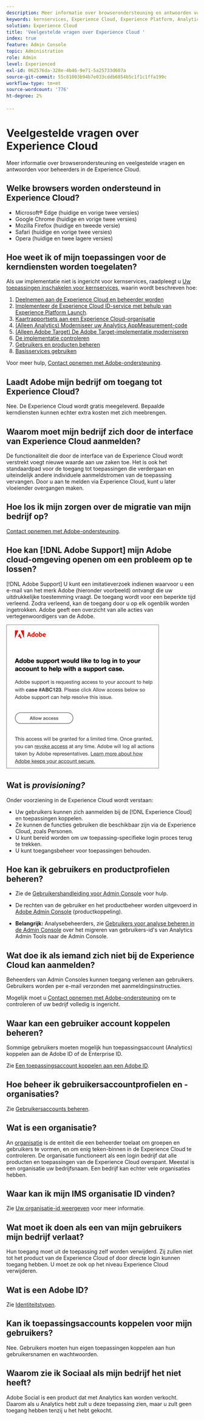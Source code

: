 ```yaml
---
description: Meer informatie over browserondersteuning en antwoorden voor beheerders in de Adobe Experience Cloud.
keywords: kernservices, Experience Cloud, Experience Platform, Analytics, Target, gebruikersbeheer.
solution: Experience Cloud
title: 'Veelgestelde vragen over Experience Cloud '
index: true
feature: Admin Console
topic: Administration
role: Admin
level: Experienced
exl-id: 062576da-328e-4b46-9e71-5a25733d607a
source-git-commit: 55c81003b94b7e033cddb6854b5c1f1c1ffa199c
workflow-type: tm+mt
source-wordcount: '776'
ht-degree: 2%

---
```


# Veelgestelde vragen over Experience Cloud

Meer informatie over browserondersteuning en veelgestelde vragen en antwoorden voor beheerders in de Experience Cloud.

## Welke browsers worden ondersteund in Experience Cloud?

* Microsoft® Edge (huidige en vorige twee versies)
* Google Chrome (huidige en vorige twee versies)
* Mozilla Firefox (huidige en tweede versie)
* Safari (huidige en vorige twee versies)
* Opera (huidige en twee lagere versies)

## Hoe weet ik of mijn toepassingen voor de kerndiensten worden toegelaten?

Als uw implementatie niet is ingericht voor kernservices, raadpleegt u [Uw toepassingen inschakelen voor kernservices](core-services.md#concept_07ED1D5C64234E77976E6D572E78FB9C), waarin wordt beschreven hoe:

1. [Deelnemen aan de Experience Cloud en beheerder worden](core-services.md#section_2423F0BD3DF642658103310EE5EA6154)
1. [Implementeer de Experience Cloud ID-service met behulp van Experience Platform Launch](https://experienceleague.adobe.com/docs/experience-platform/tags/get-started/quick-start.html?lang=en).
1. [Kaartrapportsets aan een Experience Cloud-organisatie](core-services.md#concept_apg_zq2_rw)
1. [(Alleen Analytics) Moderniseer uw Analytics AppMeasurement-code](core-services.md#section_1798D9D0F05C47E29816AC4EEB9A0913)
1. [(Alleen Adobe Target) De Adobe Target-implementatie moderniseren](core-services.md#section_C2F4493C7A36406DAE2266B429A4BD24)
1. [De implementatie controleren](core-services.md#section_E641782A0F4F44AF8C9C91216BE330D5)
1. [Gebruikers en producten beheren](core-services.md#section_B6E95F4E0E12483CB9DA99CBC0C5A4AF)
1. [Basisservices gebruiken](core-services.md#section_960C06093623462E8EA247B3E97274A1)

Voor meer hulp, [Contact opnemen met Adobe-ondersteuning](https://experienceleague.adobe.com/?support-solution=General#support).

## Laadt Adobe mijn bedrijf om toegang tot Experience Cloud?

Nee. De Experience Cloud wordt gratis meegeleverd. Bepaalde kerndiensten kunnen echter extra kosten met zich meebrengen.

## Waarom moet mijn bedrijf zich door de interface van Experience Cloud aanmelden?

De functionaliteit die door de interface van de Experience Cloud wordt verstrekt voegt nieuwe waarde aan uw zaken toe. Het is ook het standaardpad voor de toegang tot toepassingen die verdergaan en uiteindelijk andere individuele aanmeldstromen van de toepassing vervangen. Door u aan te melden via Experience Cloud, kunt u later vloeiender overgangen maken.

## Hoe los ik mijn zorgen over de migratie van mijn bedrijf op?

[Contact opnemen met Adobe-ondersteuning](https://experienceleague.adobe.com/?support-solution=General#support).

## Hoe kan [!DNL Adobe Support] mijn Adobe cloud-omgeving openen om een probleem op te lossen?

[!DNL Adobe Support] U kunt een imitatieverzoek indienen waarvoor u een e-mail van het merk Adobe (hieronder voorbeeld) ontvangt die uw uitdrukkelijke toestemming vraagt. De toegang wordt voor een beperkte tijd verleend. Zodra verleend, kan de toegang door u op elk ogenblik worden ingetrokken. Adobe geeft een overzicht van alle acties van vertegenwoordigers van de Adobe.

![Adobe-draagtas](assets/support-email.png)

## Wat is _provisioning?_

Onder voorziening in de Experience Cloud wordt verstaan:

* Uw gebruikers kunnen zich aanmelden bij de [!DNL Experience Cloud] en toepassingen koppelen.
* Ze kunnen de functies gebruiken die beschikbaar zijn via de Experience Cloud, zoals Personen.
* U kunt bereid worden om uw toepassing-specifieke login proces terug te trekken.
* U kunt toegangsbeheer voor toepassingen behouden.

## Hoe kan ik gebruikers en productprofielen beheren?

* Zie de [Gebruikershandleiding voor Admin Console](https://helpx.adobe.com/enterprise/admin-guide.html) voor hulp.

* De rechten van de gebruiker en het productbeheer worden uitgevoerd in [Adobe Admin Console](https://adminconsole.adobe.com/enterprise) (productkoppeling).

* **Belangrijk:** Analysebeheerders, zie [Gebruikers voor analyse beheren in de Admin Console](https://experienceleague.adobe.com/docs/analytics/admin/user-product-management/migrate-users/c-migration-tool.html?lang=en) over het migreren van gebruikers-id&#39;s van Analytics Admin Tools naar de Admin Console.

## Wat doe ik als iemand zich niet bij de Experience Cloud kan aanmelden?

Beheerders van Admin Consoles kunnen toegang verlenen aan gebruikers. Gebruikers worden per e-mail verzonden met aanmeldingsinstructies.

Mogelijk moet u [Contact opnemen met Adobe-ondersteuning](https://experienceleague.adobe.com/?support-solution=General#support) om te controleren of uw bedrijf volledig is ingericht.

## Waar kan een gebruiker account koppelen beheren?

Sommige gebruikers moeten mogelijk hun toepassingsaccount (Analytics) koppelen aan de Adobe ID of de Enterprise ID.

Zie [Een toepassingsaccount koppelen aan een Adobe ID](organizations.md#task_FD389E78640848919E247AC5E95B8369).

## Hoe beheer ik gebruikersaccountprofielen en -organisaties?

Zie [Gebruikersaccounts beheren](organizations.md#topic_C31CB834F109465A82ED57FF0563B3F1).

## Wat is een organisatie?

An [organisatie](organizations.md) is de entiteit die een beheerder toelaat om groepen en gebruikers te vormen, en om enig teken-binnen in de Experience Cloud te controleren. De organisatie functioneert als een login bedrijf dat alle producten en toepassingen van de Experience Cloud overspant. Meestal is een organisatie uw bedrijfsnaam. Een bedrijf kan echter vele organisaties hebben.

## Waar kan ik mijn IMS organisatie ID vinden?

Zie [Uw organisatie-id weergeven](organizations.md) voor meer informatie.

## Wat moet ik doen als een van mijn gebruikers mijn bedrijf verlaat?

Hun toegang moet uit de toepassing zelf worden verwijderd. Zij zullen niet tot het product van de Experience Cloud of door directe login kunnen toegang hebben. U moet ze ook op het niveau Experience Cloud verwijderen.

## Wat is een Adobe ID?

Zie [Identiteitstypen](https://helpx.adobe.com/enterprise/using/identity.html).

## Kan ik toepassingsaccounts koppelen voor mijn gebruikers?

Nee. Gebruikers moeten hun eigen toepassingen koppelen aan hun gebruikersnamen en wachtwoorden.

## Waarom zie ik Sociaal als mijn bedrijf het niet heeft?

Adobe Social is een product dat met Analytics kan worden verkocht. Daarom als u Analytics hebt zult u deze toepassing zien, maar u zult geen toegang hebben tenzij u het hebt gekocht.
